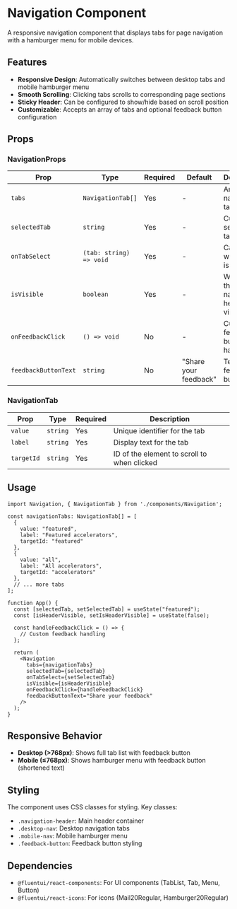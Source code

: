 # Navigation Component

A responsive navigation component that displays tabs for page navigation with a hamburger menu for mobile devices.

## Features

- **Responsive Design**: Automatically switches between desktop tabs and mobile hamburger menu
- **Smooth Scrolling**: Clicking tabs scrolls to corresponding page sections
- **Sticky Header**: Can be configured to show/hide based on scroll position
- **Customizable**: Accepts an array of tabs and optional feedback button configuration

## Props

### NavigationProps

| Prop | Type | Required | Default | Description |
|------|------|----------|---------|-------------|
| `tabs` | `NavigationTab[]` | Yes | - | Array of navigation tabs |
| `selectedTab` | `string` | Yes | - | Currently selected tab value |
| `onTabSelect` | `(tab: string) => void` | Yes | - | Callback when a tab is selected |
| `isVisible` | `boolean` | Yes | - | Whether the navigation header is visible |
| `onFeedbackClick` | `() => void` | No | - | Custom feedback button click handler |
| `feedbackButtonText` | `string` | No | "Share your feedback" | Text for the feedback button |

### NavigationTab

| Prop | Type | Required | Description |
|------|------|----------|-------------|
| `value` | `string` | Yes | Unique identifier for the tab |
| `label` | `string` | Yes | Display text for the tab |
| `targetId` | `string` | Yes | ID of the element to scroll to when clicked |

## Usage

```tsx
import Navigation, { NavigationTab } from './components/Navigation';

const navigationTabs: NavigationTab[] = [
  {
    value: "featured",
    label: "Featured accelerators",
    targetId: "featured"
  },
  {
    value: "all",
    label: "All accelerators", 
    targetId: "accelerators"
  },
  // ... more tabs
];

function App() {
  const [selectedTab, setSelectedTab] = useState("featured");
  const [isHeaderVisible, setIsHeaderVisible] = useState(false);

  const handleFeedbackClick = () => {
    // Custom feedback handling
  };

  return (
    <Navigation
      tabs={navigationTabs}
      selectedTab={selectedTab}
      onTabSelect={setSelectedTab}
      isVisible={isHeaderVisible}
      onFeedbackClick={handleFeedbackClick}
      feedbackButtonText="Share your feedback"
    />
  );
}
```

## Responsive Behavior

- **Desktop (>768px)**: Shows full tab list with feedback button
- **Mobile (≤768px)**: Shows hamburger menu with feedback button (shortened text)

## Styling

The component uses CSS classes for styling. Key classes:

- `.navigation-header`: Main header container
- `.desktop-nav`: Desktop navigation tabs
- `.mobile-nav`: Mobile hamburger menu
- `.feedback-button`: Feedback button styling

## Dependencies

- `@fluentui/react-components`: For UI components (TabList, Tab, Menu, Button)
- `@fluentui/react-icons`: For icons (Mail20Regular, Hamburger20Regular) 